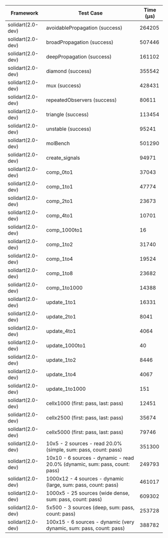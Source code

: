 | Framework | Test Case | Time (μs) |
| --- | --- | --- |
| solidart(2.0-dev) | avoidablePropagation (success) | 264205 |
| solidart(2.0-dev) | broadPropagation (success) | 507446 |
| solidart(2.0-dev) | deepPropagation (success) | 161102 |
| solidart(2.0-dev) | diamond (success) | 355542 |
| solidart(2.0-dev) | mux (success) | 428431 |
| solidart(2.0-dev) | repeatedObservers (success) | 80611 |
| solidart(2.0-dev) | triangle (success) | 113454 |
| solidart(2.0-dev) | unstable (success) | 95241 |
| solidart(2.0-dev) | molBench | 501290 |
| solidart(2.0-dev) | create_signals | 94971 |
| solidart(2.0-dev) | comp_0to1 | 37043 |
| solidart(2.0-dev) | comp_1to1 | 47774 |
| solidart(2.0-dev) | comp_2to1 | 23673 |
| solidart(2.0-dev) | comp_4to1 | 10701 |
| solidart(2.0-dev) | comp_1000to1 | 16 |
| solidart(2.0-dev) | comp_1to2 | 31740 |
| solidart(2.0-dev) | comp_1to4 | 19524 |
| solidart(2.0-dev) | comp_1to8 | 23682 |
| solidart(2.0-dev) | comp_1to1000 | 14388 |
| solidart(2.0-dev) | update_1to1 | 16331 |
| solidart(2.0-dev) | update_2to1 | 8041 |
| solidart(2.0-dev) | update_4to1 | 4064 |
| solidart(2.0-dev) | update_1000to1 | 40 |
| solidart(2.0-dev) | update_1to2 | 8446 |
| solidart(2.0-dev) | update_1to4 | 4067 |
| solidart(2.0-dev) | update_1to1000 | 151 |
| solidart(2.0-dev) | cellx1000 (first: pass, last: pass) | 12451 |
| solidart(2.0-dev) | cellx2500 (first: pass, last: pass) | 35674 |
| solidart(2.0-dev) | cellx5000 (first: pass, last: pass) | 79746 |
| solidart(2.0-dev) | 10x5 - 2 sources - read 20.0% (simple, sum: pass, count: pass) | 351300 |
| solidart(2.0-dev) | 10x10 - 6 sources - dynamic - read 20.0% (dynamic, sum: pass, count: pass) | 249793 |
| solidart(2.0-dev) | 1000x12 - 4 sources - dynamic (large, sum: pass, count: pass) | 461017 |
| solidart(2.0-dev) | 1000x5 - 25 sources (wide dense, sum: pass, count: pass) | 609302 |
| solidart(2.0-dev) | 5x500 - 3 sources (deep, sum: pass, count: pass) | 253728 |
| solidart(2.0-dev) | 100x15 - 6 sources - dynamic (very dynamic, sum: pass, count: pass) | 388782 |
